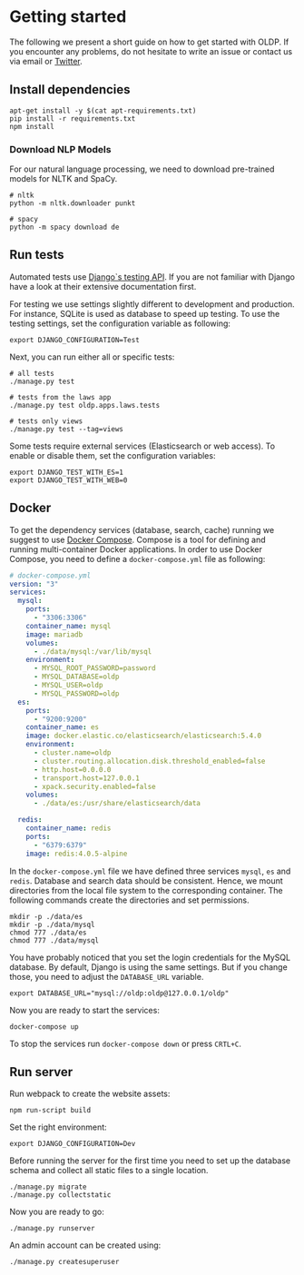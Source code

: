 # Getting started

The following we present a short guide on how to get started with OLDP.
If you encounter any problems, do not hesitate to write an issue or contact us via email or [Twitter](https://twitter.com/openlegaldata).

## Install dependencies

```
apt-get install -y $(cat apt-requirements.txt)
pip install -r requirements.txt
npm install
```

### Download NLP Models

For our natural language processing, we need to download pre-trained models for NLTK and SpaCy.

```
# nltk
python -m nltk.downloader punkt

# spacy
python -m spacy download de
```

## Run tests

Automated tests use [Django`s testing API](https://docs.djangoproject.com/en/2.1/topics/testing/).
If you are not familiar with Django have a look at their extensive documentation first.

For testing we use settings slightly different to development and production.
For instance, SQLite is used as database to speed up testing.
To use the testing settings, set the configuration variable as following:

```
export DJANGO_CONFIGURATION=Test
```

Next, you can run either all or specific tests:

```
# all tests
./manage.py test

# tests from the laws app
./manage.py test oldp.apps.laws.tests

# tests only views
./manage.py test --tag=views
```

Some tests require external services (Elasticsearch or web access).
To enable or disable them, set the configuration variables:

```
export DJANGO_TEST_WITH_ES=1
export DJANGO_TEST_WITH_WEB=0
```

## Docker

To get the dependency services (database, search, cache) running we suggest to use [Docker Compose](https://docs.docker.com/compose/).
Compose is a tool for defining and running multi-container Docker applications.
In order to use Docker Compose, you need to define a `docker-compose.yml` file as following:

```yaml
# docker-compose.yml
version: "3"
services:
  mysql:
    ports:
      - "3306:3306"
    container_name: mysql
    image: mariadb
    volumes:
      - ./data/mysql:/var/lib/mysql
    environment:
      - MYSQL_ROOT_PASSWORD=password
      - MYSQL_DATABASE=oldp
      - MYSQL_USER=oldp
      - MYSQL_PASSWORD=oldp
  es:
    ports:
      - "9200:9200"
    container_name: es
    image: docker.elastic.co/elasticsearch/elasticsearch:5.4.0
    environment:
      - cluster.name=oldp
      - cluster.routing.allocation.disk.threshold_enabled=false
      - http.host=0.0.0.0
      - transport.host=127.0.0.1
      - xpack.security.enabled=false
    volumes:
      - ./data/es:/usr/share/elasticsearch/data

  redis:
    container_name: redis
    ports:
      - "6379:6379"
    image: redis:4.0.5-alpine
```

In the `docker-compose.yml` file we have defined three services `mysql`, `es` and `redis`.
Database and search data should be consistent. Hence, we mount directories from the local file system to the corresponding container.
The following commands create the directories and set permissions.

```
mkdir -p ./data/es
mkdir -p ./data/mysql
chmod 777 ./data/es
chmod 777 ./data/mysql
```

You have probably noticed that you set the login credentials for the MySQL database.
By default, Django is using the same settings.
But if you change those, you need to adjust the `DATABASE_URL` variable.

```
export DATABASE_URL="mysql://oldp:oldp@127.0.0.1/oldp"
```

Now you are ready to start the services:

```
docker-compose up
```

To stop the services run `docker-compose down` or press `CRTL+C`.

## Run server

Run webpack to create the website assets:

```
npm run-script build
```

Set the right environment:

```
export DJANGO_CONFIGURATION=Dev
```

Before running the server for the first time you need to set up the database schema and collect all static files to a single location.

```
./manage.py migrate
./manage.py collectstatic 
```

Now you are ready to go:

```
./manage.py runserver
```

An admin account can be created using:
```
./manage.py createsuperuser
```
